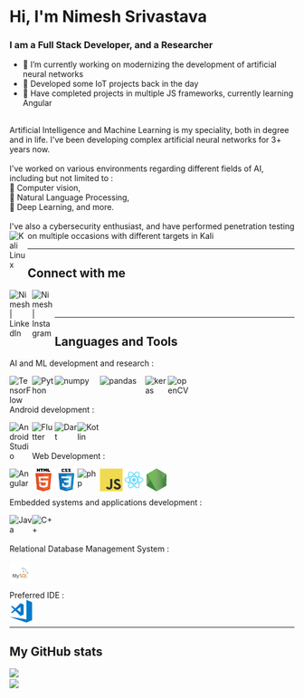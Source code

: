 # Hi, I'm Nimesh Srivastava

### I am a Full Stack Developer, and a Researcher
- 🔭 I’m currently working on modernizing the development of artificial neural networks
- 🦖 Developed some IoT projects back in the day
- 🌱 Have completed projects in multiple JS frameworks, currently learning Angular

<br />
Artificial Intelligence and Machine Learning is my speciality, both in degree and in life. I've been developing complex artificial neural networks for 3+ years now.  <br />
<br />
I've worked on various environments regarding different fields of AI, including but not limited to :<br />
      🥇 Computer vision,<br />
      🥈 Natural Language Processing,<br />
      🥉 Deep Learning, and more.

<br />
<br />
I've also a cybersecurity enthusiast, and have performed penetration testing on multiple occasions with different targets in Kali<img align="left" alt="Kali Linux" width="32px" src="https://img.icons8.com/color/2x/kali-linux.png" />

<br />

***

## Connect with me
[<img align="left" alt="Nimesh | LinkedIn" width="40px" src="https://img.icons8.com/fluent/72/linkedin.png" />](https://www.linkedin.com/in/nimesh-srivastava-927b56129)
[<img align="left" alt="Nimesh | Instagram" width="40px" src="https://img.icons8.com/fluent/72/instagram-new.png" />](https://www.instagram.com/nimesh_srivastava/)

<br />
<br />

***

## Languages and Tools
AI and ML development and research :<br />

<img align="left" alt="TensorFlow" width="40px" src="https://img.icons8.com/color/2x/tensorflow.png" />
<img align="left" alt="Python" width="40px" src="https://img.icons8.com/color/72/python.png" /> 
<img align="left" alt="numpy" width="80px" src="https://upload.wikimedia.org/wikipedia/commons/thumb/3/31/NumPy_logo_2020.svg/640px-NumPy_logo_2020.svg.png" /> 
<img align="left" alt="pandas" width="80px" src="https://upload.wikimedia.org/wikipedia/commons/thumb/e/ed/Pandas_logo.svg/512px-Pandas_logo.svg.png" /> 
<img align="left" alt="keras" width="40px" src="https://upload.wikimedia.org/wikipedia/commons/thumb/a/ae/Keras_logo.svg/512px-Keras_logo.svg.png" /> 
<img align="left" alt="openCV" width="40px" src="https://pics.freeicons.io/uploads/icons/png/2084117441551941714-512.png" /> <br /> <br />
<br />Android development :<br />

<img align="left" alt="Android Studio" width="40px" src="https://img.icons8.com/plasticine/72/android-os.png" /> <img align="left" alt="Flutter" width="40px" src="https://img.icons8.com/color/72/flutter.png" />
<img align="left" alt="Dart" width="40px" src="https://img.icons8.com/color/2x/dart.png" />
<img align="left" alt="Kotlin" width="40px" src="https://img.icons8.com/color/72/kotlin.png" /> <br /> <br />
<br />Web Development :<br />

<img align="left" alt="Angular" width="40px" src="https://img.icons8.com/color/72/angularjs.png" />
<img align="left" alt="HTML5" width="40px" src="https://raw.githubusercontent.com/github/explore/80688e429a7d4ef2fca1e82350fe8e3517d3494d/topics/html/html.png" />
<img align="left" alt="CSS" width="40px" src="https://raw.githubusercontent.com/github/explore/80688e429a7d4ef2fca1e82350fe8e3517d3494d/topics/css/css.png" />
<img align="left" alt="php" width="40px" src="https://img.icons8.com/officel/2x/php-logo.png" />
<img align="left" alt="JavaScript" width="40px" src="https://raw.githubusercontent.com/github/explore/80688e429a7d4ef2fca1e82350fe8e3517d3494d/topics/javascript/javascript.png" />
<img align="left" alt="React" width="40px" src="https://raw.githubusercontent.com/github/explore/80688e429a7d4ef2fca1e82350fe8e3517d3494d/topics/react/react.png" />
<img align="left" alt="Node.js" width="40px" src="https://raw.githubusercontent.com/github/explore/80688e429a7d4ef2fca1e82350fe8e3517d3494d/topics/nodejs/nodejs.png" /><br /> <br />
<br />Embedded systems and applications development :<br />

<img align="left" alt="Java" width="40px" src="https://img.icons8.com/color/72/java-coffee-cup-logo.png" /> <img align="left" alt="C++" width="40px" src="https://img.icons8.com/color/72/c-plus-plus-logo.png" /> <br /> <br />
<br />Relational Database Management System :<br />

<img align="left" alt="MySQL" width="40px" src="https://raw.githubusercontent.com/github/explore/80688e429a7d4ef2fca1e82350fe8e3517d3494d/topics/mysql/mysql.png" />
<br /> <br />
<br />Preferred IDE :<br />

<img align="left" alt="Visual Studio Code" width="40px" src="https://raw.githubusercontent.com/github/explore/80688e429a7d4ef2fca1e82350fe8e3517d3494d/topics/visual-studio-code/visual-studio-code.png" />

<br />
<br />

***

## My GitHub stats
<img align="centre" src="https://github-readme-stats.vercel.app/api?username=Nimesh-Srivastava&count_private=true&show_icons=true&theme=dark&hide_title=true" />

<br />

<img align="centre" src="https://github-readme-stats.vercel.app/api/top-langs/?username=Nimesh-Srivastava&layout=compact" />

